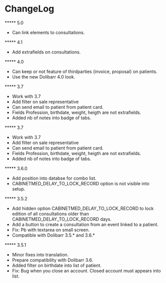 # ChangeLog

***** 5.0
- Can link elements to consultations.

***** 4.1
- Add extrafields on consultations.

***** 4.0
- Can keep or not feature of thirdparties (invoice, proposal) on patients.
- Use the new Dolibarr 4.0 look.

***** 3.7
- Work with 3.7
- Add filter on sale representative
- Can send email to patient from patient card.
- Fields Profession, birthdate, weight, heigth are not extrafields. 
- Added nb of notes into badge of tabs.

***** 3.7
- Work with 3.7
- Add filter on sale representative
- Can send email to patient from patient card.
- Fields Profession, birthdate, weight, heigth are not extrafields. 
- Added nb of notes into badge of tabs.

***** 3.6.0
- Add position into databse for combo list.
- CABINETMED_DELAY_TO_LOCK_RECORD option is not visible into setup.

***** 3.5.2
- Add hidden option CABINETMED_DELAY_TO_LOCK_RECORD to lock edition of all 
  consultations older than CABINETMED_DELAY_TO_LOCK_RECORD days.
- Add a button to create a consultation from an event linked to a patient.
- Fix: Pb with textarea on small screen. 
- Compatible with Dolibarr 3.5.* and 3.6.*

***** 3.5.1
- Minor fixes into translation.
- Prepare compatibility with Dolibarr 3.6.
- Added filter on birthdate into list of patient.
- Fix: Bug when you close an account. Closed account must appears into list.
